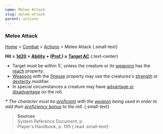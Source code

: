 ```yaml
---
name: Melee Attack
slug: melee-attack
parent: actions
---
```

### Melee Attack
[Home](dm-operations-center) > [Combat](combat) > [Actions](actions) > Melee Attack {.small-text}

**Hit = [1d20](/roll/1d20) + [Ability](ability-modifier) + ([Prof.](proficiency-bonus)) ≥ [Target AC](armor-class)** {.text-center}

- Target must be within 5', unless the creature or its [weapons](weapons) has the [reach](weapons-properties) property.
- [Weapons](weapons) with the [finesse](weapons-properties) property may use the creatures's [strength](strength) or [dexterity](dexterity) modifier.
- In special circumstances a creature may have [advantage or disadvantage](advantage-and-disadvantage) on the roll.

***\*** The character must be [proficient](proficiency-bonus) with the [weapon](weapons) being used in order to add their [proficiency bonus](proficiency-bonus) to the roll.* {.small-text}

> **Sources** <br/>
> System Reference Document, p. <br/>
> Player's Handbook, p. 195
{.read .small-text}